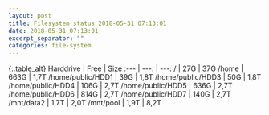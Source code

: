 ```yaml
---
layout: post
title: Filesystem status 2018-05-31 07:13:01
date: 2018-05-31 07:13:01
excerpt_separator: ""
categories: file-system
---
```

{:.table_alt}
Harddrive | Free | Size
:--- | ---: | ---:
/ | 27G | 37G
/home | 663G | 1,7T
/home/public/HDD1 | 39G | 1,8T
/home/public/HDD3 | 50G | 1,8T
/home/public/HDD4 | 106G | 2,7T
/home/public/HDD5 | 636G | 2,7T
/home/public/HDD6 | 814G | 2,7T
/home/public/HDD7 | 140G | 2,7T
/mnt/data2 | 1,7T | 2,0T
/mnt/pool | 1,9T | 8,2T
